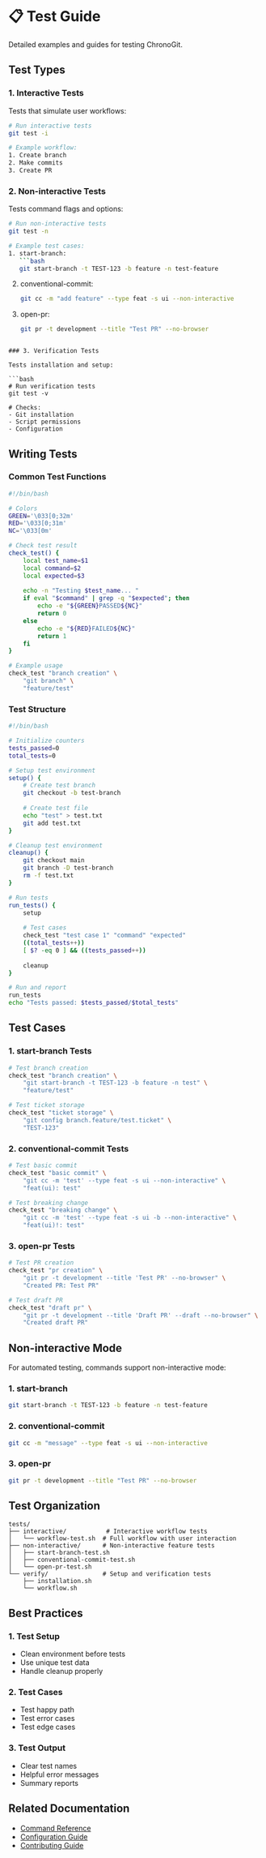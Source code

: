 # 📋 Test Guide

Detailed examples and guides for testing ChronoGit.

## Test Types

### 1. Interactive Tests

Tests that simulate user workflows:

```bash
# Run interactive tests
git test -i

# Example workflow:
1. Create branch
2. Make commits
3. Create PR
```

### 2. Non-interactive Tests

Tests command flags and options:

```bash
# Run non-interactive tests
git test -n

# Example test cases:
1. start-branch:
   ```bash
   git start-branch -t TEST-123 -b feature -n test-feature
   ```

2. conventional-commit:
   ```bash
   git cc -m "add feature" --type feat -s ui --non-interactive
   ```

3. open-pr:
   ```bash
   git pr -t development --title "Test PR" --no-browser
   ```
```

### 3. Verification Tests

Tests installation and setup:

```bash
# Run verification tests
git test -v

# Checks:
- Git installation
- Script permissions
- Configuration
```

## Writing Tests

### Common Test Functions

```bash
#!/bin/bash

# Colors
GREEN='\033[0;32m'
RED='\033[0;31m'
NC='\033[0m'

# Check test result
check_test() {
    local test_name=$1
    local command=$2
    local expected=$3
    
    echo -n "Testing $test_name... "
    if eval "$command" | grep -q "$expected"; then
        echo -e "${GREEN}PASSED${NC}"
        return 0
    else
        echo -e "${RED}FAILED${NC}"
        return 1
    fi
}

# Example usage
check_test "branch creation" \
    "git branch" \
    "feature/test"
```

### Test Structure

```bash
#!/bin/bash

# Initialize counters
tests_passed=0
total_tests=0

# Setup test environment
setup() {
    # Create test branch
    git checkout -b test-branch
    
    # Create test file
    echo "test" > test.txt
    git add test.txt
}

# Cleanup test environment
cleanup() {
    git checkout main
    git branch -D test-branch
    rm -f test.txt
}

# Run tests
run_tests() {
    setup
    
    # Test cases
    check_test "test case 1" "command" "expected"
    ((total_tests++))
    [ $? -eq 0 ] && ((tests_passed++))
    
    cleanup
}

# Run and report
run_tests
echo "Tests passed: $tests_passed/$total_tests"
```

## Test Cases

### 1. start-branch Tests

```bash
# Test branch creation
check_test "branch creation" \
    "git start-branch -t TEST-123 -b feature -n test" \
    "feature/test"

# Test ticket storage
check_test "ticket storage" \
    "git config branch.feature/test.ticket" \
    "TEST-123"
```

### 2. conventional-commit Tests

```bash
# Test basic commit
check_test "basic commit" \
    "git cc -m 'test' --type feat -s ui --non-interactive" \
    "feat(ui): test"

# Test breaking change
check_test "breaking change" \
    "git cc -m 'test' --type feat -s ui -b --non-interactive" \
    "feat(ui)!: test"
```

### 3. open-pr Tests

```bash
# Test PR creation
check_test "pr creation" \
    "git pr -t development --title 'Test PR' --no-browser" \
    "Created PR: Test PR"

# Test draft PR
check_test "draft pr" \
    "git pr -t development --title 'Draft PR' --draft --no-browser" \
    "Created draft PR"
```

## Non-interactive Mode

For automated testing, commands support non-interactive mode:

### 1. start-branch
```bash
git start-branch -t TEST-123 -b feature -n test-feature
```

### 2. conventional-commit
```bash
git cc -m "message" --type feat -s ui --non-interactive
```

### 3. open-pr
```bash
git pr -t development --title "Test PR" --no-browser
```

## Test Organization

```
tests/
├── interactive/           # Interactive workflow tests
│   └── workflow-test.sh  # Full workflow with user interaction
├── non-interactive/      # Non-interactive feature tests
│   ├── start-branch-test.sh
│   ├── conventional-commit-test.sh
│   └── open-pr-test.sh
└── verify/               # Setup and verification tests
    ├── installation.sh
    └── workflow.sh
```

## Best Practices

### 1. Test Setup

- Clean environment before tests
- Use unique test data
- Handle cleanup properly

### 2. Test Cases

- Test happy path
- Test error cases
- Test edge cases

### 3. Test Output

- Clear test names
- Helpful error messages
- Summary reports

## Related Documentation

- [Command Reference](../commands/README.md)
- [Configuration Guide](../configuration/README.md)
- [Contributing Guide](../workflow/contributing.md)
